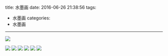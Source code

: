 title: 水墨画
date: 2016-06-26 21:38:56
tags:
- 水墨画
categories:
- 水墨画

---
![](http://o9dpzpg7n.bkt.clouddn.com/2V6QrP4C05y42fPEEbQ0H2gA.t1024u.jpg)
<!--more-->
![](http://o9dpzpg7n.bkt.clouddn.com/683fRVHYQrrX7CYaWTXfUJ1U.t1024u.jpg)
![](http://o9dpzpg7n.bkt.clouddn.com/FVM75NhTV9WQ5f3b28rEU1MM.t1024u.jpg)
![](http://o9dpzpg7n.bkt.clouddn.com/L4RPVUXNDA441MRStVa4JaUQ.t1024u.jpg)
![](http://o9dpzpg7n.bkt.clouddn.com/MfRENH8YBW70NHWyy5AKQU3E.t1024u.jpg)
![](http://o9dpzpg7n.bkt.clouddn.com/hhMyWP3C4VfdN3eLdd0aEe87.t1024u.jpg)
![](http://o9dpzpg7n.bkt.clouddn.com/rWfR2E4CbXr2BrdrrEVA03PP.t1024u.jpg)
